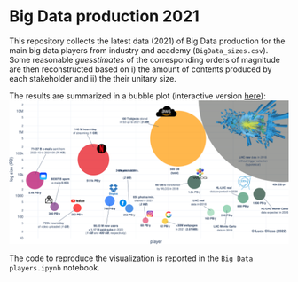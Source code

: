 # Big Data production 2021
This repository collects the latest data (2021) of Big Data production for the main big data players from industry and academy (`BigData_sizes.csv`).  
Some reasonable *guesstimates* of the corresponding orders of magnitude are then reconstructed based on i) the amount of contents produced by each stakeholder and ii) the their unitary size.

The results are summarized in a bubble plot (interactive version [here](https://clissa.github.io/BigData2021/BigData2021.html)):
![Big Data sizes 2021](BigData2021.svg)

The code to reproduce the visualization is reported in the `Big Data players.ipynb` notebook.
